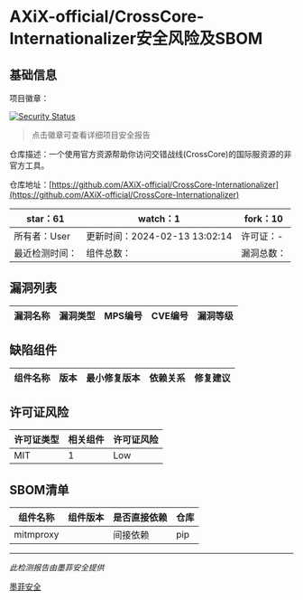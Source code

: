 # AXiX-official/CrossCore-Internationalizer安全风险及SBOM

## 基础信息

项目徽章：

[![Security Status](https://www.murphysec.com/platform3/v31/badge/1757475957714755584.svg)](https://www.murphysec.com/console/report/1757475957672812544/1757475957714755584)

> 点击徽章可查看详细项目安全报告

仓库描述：一个使用官方资源帮助你访问交错战线(CrossCore)的国际服资源的非官方工具。

仓库地址：[https://github.com/AXiX-official/CrossCore-Internationalizer](https://github.com/AXiX-official/CrossCore-Internationalizer)

| star：61 | watch：1 | fork：10 |
| ----------- | -------------- | ------------ |
| 所有者：User | 更新时间：2024-02-13 13:02:14 | 许可证：- |
| 最近检测时间： | 组件总数： | 漏洞总数： |




## 漏洞列表

| 漏洞名称 | 漏洞类型 | MPS编号 | CVE编号 | 漏洞等级 |
| ------- | ------ | ------- | ------ | ----- |





## 缺陷组件

| 组件名称 | 版本 | 最小修复版本 | 依赖关系 | 修复建议 |
| -------- | ---- | ------------ | -------- | -------- |





## 许可证风险

| 许可证类型 | 相关组件 | 许可证风险 |
| ---------- | -------- | ---------- |
|MIT|1|Low|




## SBOM清单

| 组件名称 | 组件版本 | 是否直接依赖 | 仓库 |
| -------- | -------- | ------------ | ---- |
|mitmproxy||间接依赖|pip|


------

*此检测报告由墨菲安全提供*

[墨菲安全](www.murphysec.com)